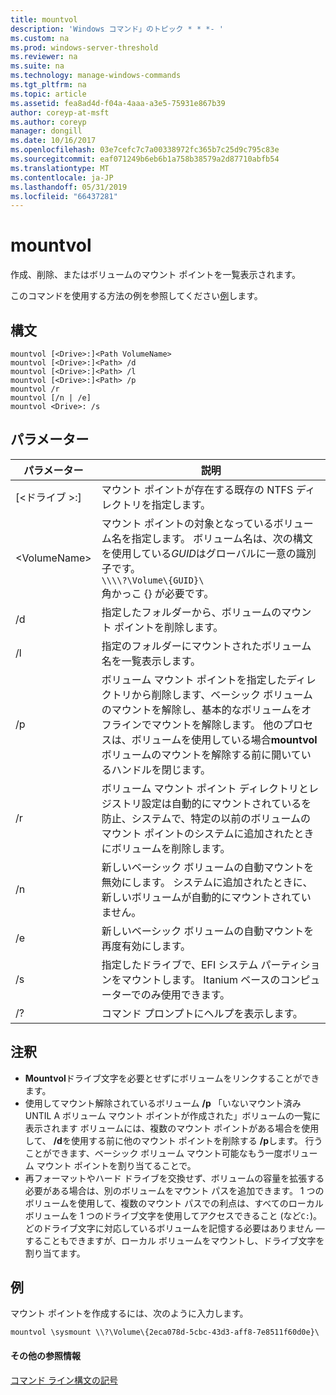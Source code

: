 ```yaml
---
title: mountvol
description: 'Windows コマンド」のトピック * * *- '
ms.custom: na
ms.prod: windows-server-threshold
ms.reviewer: na
ms.suite: na
ms.technology: manage-windows-commands
ms.tgt_pltfrm: na
ms.topic: article
ms.assetid: fea8ad4d-f04a-4aaa-a3e5-75931e867b39
author: coreyp-at-msft
ms.author: coreyp
manager: dongill
ms.date: 10/16/2017
ms.openlocfilehash: 03e7cefc7c7a00338972fc365b7c25d9c795c83e
ms.sourcegitcommit: eaf071249b6eb6b1a758b38579a2d87710abfb54
ms.translationtype: MT
ms.contentlocale: ja-JP
ms.lasthandoff: 05/31/2019
ms.locfileid: "66437281"
---
```

# <a name="mountvol"></a>mountvol



作成、削除、またはボリュームのマウント ポイントを一覧表示されます。

このコマンドを使用する方法の例を参照してください[例](#BKMK_examples)します。

## <a name="syntax"></a>構文

```
mountvol [<Drive>:]<Path VolumeName>
mountvol [<Drive>:]<Path> /d
mountvol [<Drive>:]<Path> /l
mountvol [<Drive>:]<Path> /p
mountvol /r
mountvol [/n | /e]
mountvol <Drive>: /s
```

## <a name="parameters"></a>パラメーター

|     パラメーター     |                                                                                                                           説明                                                                                                                            |
|-------------------|------------------------------------------------------------------------------------------------------------------------------------------------------------------------------------------------------------------------------------------------------------------|
| [\<ドライブ >:]<Path> |                                                                                             マウント ポイントが存在する既存の NTFS ディレクトリを指定します。                                                                                             |
|   \<VolumeName>   |                     マウント ポイントの対象となっているボリューム名を指定します。 ボリューム名は、次の構文を使用している*GUID*はグローバルに一意の識別子です。</br>`\\\\?\Volume\{GUID}\`</br>角かっこ {} が必要です。                      |
|        /d         |                                                                                                    指定したフォルダーから、ボリュームのマウント ポイントを削除します。                                                                                                     |
|        /l         |                                                                                                     指定のフォルダーにマウントされたボリューム名を一覧表示します。                                                                                                      |
|        /p         | ボリューム マウント ポイントを指定したディレクトリから削除します、ベーシック ボリュームのマウントを解除し、基本的なボリュームをオフラインでマウントを解除します。 他のプロセスは、ボリュームを使用している場合**mountvol**ボリュームのマウントを解除する前に開いているハンドルを閉じます。 |
|        /r         |             ボリューム マウント ポイント ディレクトリとレジストリ設定は自動的にマウントされているを防止、システムで、特定の以前のボリュームのマウント ポイントのシステムに追加されたときにボリュームを削除します。              |
|        /n         |                                                                      新しいベーシック ボリュームの自動マウントを無効にします。 システムに追加されたときに、新しいボリュームが自動的にマウントされていません。                                                                       |
|        /e         |                                                                                                       新しいベーシック ボリュームの自動マウントを再度有効にします。                                                                                                        |
|        /s         |                                                                                指定したドライブで、EFI システム パーティションをマウントします。 Itanium ベースのコンピューターでのみ使用できます。                                                                                |
|        /?         |                                                                                                               コマンド プロンプトにヘルプを表示します。                                                                                                               |

## <a name="remarks"></a>注釈

-   **Mountvol**ドライブ文字を必要とせずにボリュームをリンクすることができます。
-   使用してマウント解除されているボリューム **/p** 「いないマウント済み UNTIL A ボリューム マウント ポイントが作成された」ボリュームの一覧に表示されます ボリュームには、複数のマウント ポイントがある場合を使用して、 **/d**を使用する前に他のマウント ポイントを削除する **/p**します。 行うことができます、ベーシック ボリューム マウント可能なもう一度ボリューム マウント ポイントを割り当てることで。
-   再フォーマットやハード ドライブを交換せず、ボリュームの容量を拡張する必要がある場合は、別のボリュームをマウント パスを追加できます。 1 つのボリュームを使用して、複数のマウント パスでの利点は、すべてのローカル ボリュームを 1 つのドライブ文字を使用してアクセスできること (など`C:`)。 どのドライブ文字に対応しているボリュームを記憶する必要はありません — することもできますが、ローカル ボリュームをマウントし、ドライブ文字を割り当てます。

## <a name="BKMK_examples"></a>例

マウント ポイントを作成するには、次のように入力します。
```
mountvol \sysmount \\?\Volume\{2eca078d-5cbc-43d3-aff8-7e8511f60d0e}\
```

#### <a name="additional-references"></a>その他の参照情報

[コマンド ライン構文の記号](command-line-syntax-key.md)